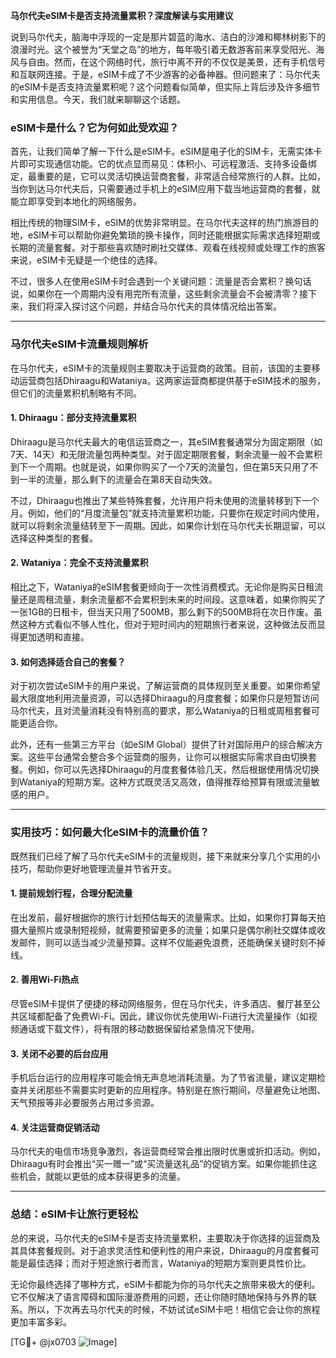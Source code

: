 **马尔代夫eSIM卡是否支持流量累积？深度解读与实用建议**

说到马尔代夫，脑海中浮现的一定是那片碧蓝的海水、洁白的沙滩和椰林树影下的浪漫时光。这个被誉为“天堂之岛”的地方，每年吸引着无数游客前来享受阳光、海风与自由。然而，在这个网络时代，旅行中离不开的不仅仅是美景，还有手机信号和互联网连接。于是，eSIM卡成了不少游客的必备神器。但问题来了：马尔代夫的eSIM卡是否支持流量累积呢？这个问题看似简单，但实际上背后涉及许多细节和实用信息。今天，我们就来聊聊这个话题。

### eSIM卡是什么？它为何如此受欢迎？

首先，让我们简单了解一下什么是eSIM卡。eSIM是电子化的SIM卡，无需实体卡片即可实现通信功能。它的优点显而易见：体积小、可远程激活、支持多设备绑定，最重要的是，它可以灵活切换运营商套餐，非常适合经常旅行的人群。比如，当你到达马尔代夫后，只需要通过手机上的eSIM应用下载当地运营商的套餐，就能立即享受到本地化的网络服务。

相比传统的物理SIM卡，eSIM的优势非常明显。在马尔代夫这样的热门旅游目的地，eSIM卡可以帮助你避免繁琐的换卡操作，同时还能根据实际需求选择短期或长期的流量套餐。对于那些喜欢随时刷社交媒体、观看在线视频或处理工作的旅客来说，eSIM卡无疑是一个绝佳的选择。

不过，很多人在使用eSIM卡时会遇到一个关键问题：流量是否会累积？换句话说，如果你在一个周期内没有用完所有流量，这些剩余流量会不会被清零？接下来，我们将深入探讨这个问题，并结合马尔代夫的具体情况给出答案。

---

### 马尔代夫eSIM卡流量规则解析

在马尔代夫，eSIM卡的流量规则主要取决于运营商的政策。目前，该国的主要移动运营商包括Dhiraagu和Wataniya。这两家运营商都提供基于eSIM技术的服务，但它们的流量累积机制略有不同。

#### 1. **Dhiraagu：部分支持流量累积**
Dhiraagu是马尔代夫最大的电信运营商之一，其eSIM套餐通常分为固定期限（如7天、14天）和无限流量包两种类型。对于固定期限套餐，剩余流量一般不会累积到下一个周期。也就是说，如果你购买了一个7天的流量包，但在第5天只用了不到一半的流量，那么剩下的流量会在第8天自动失效。

不过，Dhiraagu也推出了某些特殊套餐，允许用户将未使用的流量转移到下一个月。例如，他们的“月度流量包”就支持流量累积功能，只要你在规定时间内使用，就可以将剩余流量结转至下一周期。因此，如果你计划在马尔代夫长期逗留，可以选择这种类型的套餐。

#### 2. **Wataniya：完全不支持流量累积**
相比之下，Wataniya的eSIM套餐更倾向于一次性消费模式。无论你是购买日租流量还是周租流量，剩余流量都不会累积到未来的时间段。这意味着，如果你购买了一张1GB的日租卡，但当天只用了500MB，那么剩下的500MB将在次日作废。虽然这种方式看似不够人性化，但对于短时间内的短期旅行者来说，这种做法反而显得更加透明和直接。

#### 3. **如何选择适合自己的套餐？**
对于初次尝试eSIM卡的用户来说，了解运营商的具体规则至关重要。如果你希望最大限度地利用流量资源，可以选择Dhiraagu的月度套餐；如果你只是短暂访问马尔代夫，且对流量消耗没有特别高的要求，那么Wataniya的日租或周租套餐可能更适合你。

此外，还有一些第三方平台（如eSIM Global）提供了针对国际用户的综合解决方案。这些平台通常会整合多个运营商的服务，让你可以根据实际需求自由切换套餐。例如，你可以先选择Dhiraagu的月度套餐体验几天，然后根据使用情况切换到Wataniya的短期方案。这种方式既灵活又高效，值得推荐给预算有限或流量敏感的用户。

---

### 实用技巧：如何最大化eSIM卡的流量价值？

既然我们已经了解了马尔代夫eSIM卡的流量规则，接下来就来分享几个实用的小技巧，帮助你更好地管理流量并节省开支。

#### 1. **提前规划行程，合理分配流量**
在出发前，最好根据你的旅行计划预估每天的流量需求。比如，如果你打算每天拍摄大量照片或录制短视频，就需要预留更多的流量；如果只是偶尔刷社交媒体或收发邮件，则可以适当减少流量预算。这样不仅能避免浪费，还能确保关键时刻不掉线。

#### 2. **善用Wi-Fi热点**
尽管eSIM卡提供了便捷的移动网络服务，但在马尔代夫，许多酒店、餐厅甚至公共区域都配备了免费Wi-Fi。因此，建议你优先使用Wi-Fi进行大流量操作（如视频通话或下载文件），将有限的移动数据保留给紧急情况下使用。

#### 3. **关闭不必要的后台应用**
手机后台运行的应用程序可能会悄无声息地消耗流量。为了节省流量，建议定期检查并关闭那些不需要实时更新的应用程序。特别是在旅行期间，尽量避免让地图、天气预报等非必要服务占用过多资源。

#### 4. **关注运营商促销活动**
马尔代夫的电信市场竞争激烈，各运营商经常会推出限时优惠或折扣活动。例如，Dhiraagu有时会推出“买一赠一”或“买流量送礼品”的促销方案。如果你能抓住这些机会，就能以更低的成本获得更多的流量。

---

### 总结：eSIM卡让旅行更轻松

总的来说，马尔代夫的eSIM卡是否支持流量累积，主要取决于你选择的运营商及其具体套餐规则。对于追求灵活性和便利性的用户来说，Dhiraagu的月度套餐可能是最佳选择；而对于短途旅行者而言，Wataniya的短期方案则更具性价比。

无论你最终选择了哪种方式，eSIM卡都能为你的马尔代夫之旅带来极大的便利。它不仅解决了语言障碍和国际漫游费用的问题，还让你随时随地保持与外界的联系。所以，下次再去马尔代夫的时候，不妨试试eSIM卡吧！相信它会让你的旅程更加丰富多彩。

[TG💪+ @jx0703 ![Image](https://github.com/user-attachments/assets/dbca1d08-cadb-493c-b0ec-ad6f7a83f270)]